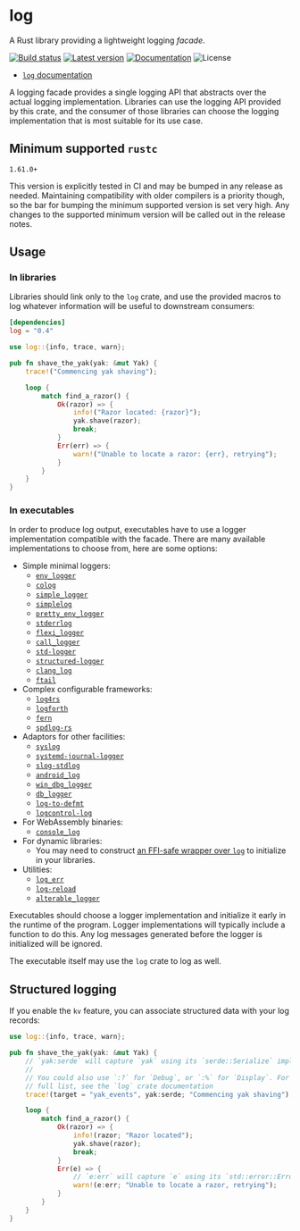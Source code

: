 log
===

A Rust library providing a lightweight logging *facade*.

[![Build status](https://img.shields.io/github/actions/workflow/status/rust-lang/log/main.yml?branch=master)](https://github.com/rust-lang/log/actions)
[![Latest version](https://img.shields.io/crates/v/log.svg)](https://crates.io/crates/log)
[![Documentation](https://docs.rs/log/badge.svg)](https://docs.rs/log)
![License](https://img.shields.io/crates/l/log.svg)

* [`log` documentation](https://docs.rs/log)

A logging facade provides a single logging API that abstracts over the actual
logging implementation. Libraries can use the logging API provided by this
crate, and the consumer of those libraries can choose the logging
implementation that is most suitable for its use case.


## Minimum supported `rustc`

`1.61.0+`

This version is explicitly tested in CI and may be bumped in any release as needed. Maintaining compatibility with older compilers is a priority though, so the bar for bumping the minimum supported version is set very high. Any changes to the supported minimum version will be called out in the release notes.

## Usage

### In libraries

Libraries should link only to the `log` crate, and use the provided macros to
log whatever information will be useful to downstream consumers:

```toml
[dependencies]
log = "0.4"
```

```rust
use log::{info, trace, warn};

pub fn shave_the_yak(yak: &mut Yak) {
    trace!("Commencing yak shaving");

    loop {
        match find_a_razor() {
            Ok(razor) => {
                info!("Razor located: {razor}");
                yak.shave(razor);
                break;
            }
            Err(err) => {
                warn!("Unable to locate a razor: {err}, retrying");
            }
        }
    }
}
```

### In executables

In order to produce log output, executables have to use a logger implementation compatible with the facade.
There are many available implementations to choose from, here are some options:

* Simple minimal loggers:
    * [`env_logger`](https://docs.rs/env_logger/)
    * [`colog`](https://docs.rs/colog/)
    * [`simple_logger`](https://docs.rs/simple_logger/)
    * [`simplelog`](https://docs.rs/simplelog/)
    * [`pretty_env_logger`](https://docs.rs/pretty_env_logger/)
    * [`stderrlog`](https://docs.rs/stderrlog/)
    * [`flexi_logger`](https://docs.rs/flexi_logger/)
    * [`call_logger`](https://docs.rs/call_logger/)
    * [`std-logger`](https://docs.rs/std-logger/)
    * [`structured-logger`](https://docs.rs/structured-logger/latest/structured_logger/)
    * [`clang_log`](https://docs.rs/clang_log/latest/clang_log)
    * [`ftail`](https://docs.rs/ftail/latest/ftail/)
* Complex configurable frameworks:
    * [`log4rs`](https://docs.rs/log4rs4rs/)
    * [`logforth`](https://docs.rs/logforth/)
    * [`fern`](https://docs.rs/fern/)
    * [`spdlog-rs`](https://docs.rs/spdlog-rspdlog/)
* Adaptors for other facilities:
    * [`syslog`](https://docs.rs/syslog/)
    * [`systemd-journal-logger`](https://docs.rs/systemd-journal-logger/)
    * [`slog-stdlog`](https://docs.rs/slog-stdlog/)
    * [`android_log`](https://docs.rs/android_log/)
    * [`win_dbg_logger`](https://docs.rs/win_dbg_logger/)
    * [`db_logger`](https://docs.rs/db_logger/)
    * [`log-to-defmt`](https://docs.rs/log-to-defmt/)
    * [`logcontrol-log`](https://docs.rs/logcontrol-logcontrol_log/)
* For WebAssembly binaries:
    * [`console_log`](https://docs.rs/console_log/)
* For dynamic libraries:
    * You may need to construct [an FFI-safe wrapper over `log`](https://github.com/rust-lang/log/issues/421) to initialize in your libraries.
* Utilities:
    * [`log_err`](https://docs.rs/log_err/)
    * [`log-reload`](https://docs.rs/log-reload/)
    * [`alterable_logger`](https://docs.rs/alterable_logger)

Executables should choose a logger implementation and initialize it early in the
runtime of the program. Logger implementations will typically include a
function to do this. Any log messages generated before the logger is
initialized will be ignored.

The executable itself may use the `log` crate to log as well.

## Structured logging

If you enable the `kv` feature, you can associate structured data with your log records:

```rust
use log::{info, trace, warn};

pub fn shave_the_yak(yak: &mut Yak) {
    // `yak:serde` will capture `yak` using its `serde::Serialize` impl
    //
    // You could also use `:?` for `Debug`, or `:%` for `Display`. For a
    // full list, see the `log` crate documentation
    trace!(target = "yak_events", yak:serde; "Commencing yak shaving");

    loop {
        match find_a_razor() {
            Ok(razor) => {
                info!(razor; "Razor located");
                yak.shave(razor);
                break;
            }
            Err(e) => {
                // `e:err` will capture `e` using its `std::error::Error` impl
                warn!(e:err; "Unable to locate a razor, retrying");
            }
        }
    }
}
```
